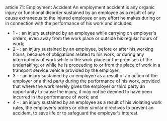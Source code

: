 article 71: Employment Accident
An employment accident is any organic injury or functional disorder sustained by an employee as a result of any cause extraneous to the injured employee or any effort he makes during or in connection with the performance of his work and includes:
<ul>
			<li>1 - : an injury sustained by an employee while carrying on employer&#39;s orders, even away from the work place or outside his regular hours of work;<ul>
			</ul></li>			<li>2 - : an injury sustained by an employee, before or after his working hours, because of obligations related to his work, or during any interruptions of work while in the work place or the premises of the undertaking, or while he is proceeding to or from the place of work in a transport service vehicle provided by the employer;<ul>
			</ul></li>			<li>3 - : an injury sustained by an employee as a result of an action of the employer or a third party during the performance of his work, provided that where the work merely gives the employer or third party an opportunity to cause the injury, it may not be deemed to have been incurred in the performance of work; and <ul>
			</ul></li>			<li>4 - : an injury sustained by an employee as a result of his violating work rules, the employer&#39;s orders or other similar directives to prevent an accident, to save life or to safeguard the employer&#39;s interest.<ul>
			</ul></li></ul>